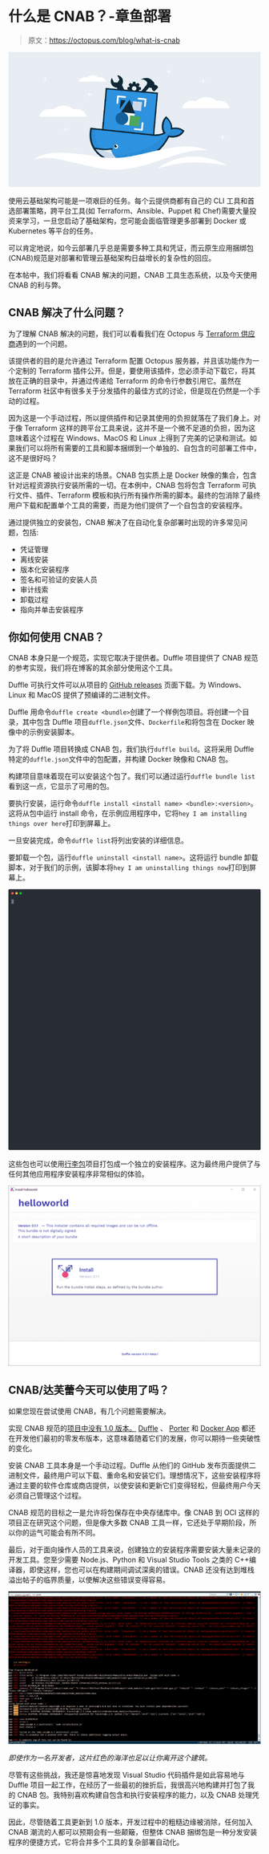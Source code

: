# 什么是 CNAB？-章鱼部署

> 原文：<https://octopus.com/blog/what-is-cnab>

[![Docker Whale with a Cloud Native Application Bundle on its back](img/2ffc1c0676dd9fd707eb3fd93d41b64e.png)](#)

使用云基础架构可能是一项艰巨的任务。每个云提供商都有自己的 CLI 工具和首选部署策略，跨平台工具(如 Terraform、Ansible、Puppet 和 Chef)需要大量投资来学习，一旦您启动了基础架构，您可能会面临管理更多部署到 Docker 或 Kubernetes 等平台的任务。

可以肯定地说，如今云部署几乎总是需要多种工具和凭证，而云原生应用捆绑包(CNAB)规范是对部署和管理云基础架构日益增长的复杂性的回应。

在本帖中，我们将看看 CNAB 解决的问题，CNAB 工具生态系统，以及今天使用 CNAB 的利与弊。

## CNAB 解决了什么问题？

为了理解 CNAB 解决的问题，我们可以看看我们在 Octopus 与 [Terraform 供应商](https://github.com/OctopusDeploy/terraform-provider-octopusdeploy)遇到的一个问题。

该提供者的目的是允许通过 Terraform 配置 Octopus 服务器，并且该功能作为一个定制的 Terraform 插件公开。但是，要使用该插件，您必须手动下载它，将其放在正确的目录中，并通过传递给 Terraform 的命令行参数引用它。虽然在 Terraform 社区中有很多关于分发插件的最佳方式的讨论，但是现在仍然是一个手动的过程。

因为这是一个手动过程，所以提供插件和记录其使用的负担就落在了我们身上。对于像 Terraform 这样的跨平台工具来说，这并不是一个微不足道的负担，因为这意味着这个过程在 Windows、MacOS 和 Linux 上得到了完美的记录和测试。如果我们可以将所有需要的工具和脚本捆绑到一个单独的、自包含的可部署工件中，这不是很好吗？

这正是 CNAB 被设计出来的场景。CNAB 包实质上是 Docker 映像的集合，包含针对远程资源执行安装所需的一切。在本例中，CNAB 包将包含 Terraform 可执行文件、插件、Terraform 模板和执行所有操作所需的脚本。最终的包消除了最终用户下载和配置单个工具的需要，而是为他们提供了一个自包含的安装程序。

通过提供独立的安装包，CNAB 解决了在自动化复杂部署时出现的许多常见问题，包括:

*   凭证管理
*   离线安装
*   版本化安装程序
*   签名和可验证的安装人员
*   审计线索
*   卸载过程
*   指向并单击安装程序

## 你如何使用 CNAB？

CNAB 本身只是一个规范，实现它取决于提供者。Duffle 项目提供了 CNAB 规范的参考实现，我们将在博客的其余部分使用这个工具。

Duffle 可执行文件可以从项目的 [GitHub releases](https://github.com/deislabs/duffle/releases) 页面下载。为 Windows、Linux 和 MacOS 提供了预编译的二进制文件。

Duffle 用命令`duffle create <bundle>`创建了一个样例包项目。将创建一个目录，其中包含 Duffle 项目`duffle.json`文件、`Dockerfile`和将包含在 Docker 映像中的示例安装脚本。

为了将 Duffle 项目转换成 CNAB 包，我们执行`duffle build`。这将采用 Duffle 特定的`duffle.json`文件中的包配置，并构建 Docker 映像和 CNAB 包。

构建项目意味着现在可以安装这个包了。我们可以通过运行`duffle bundle list`看到这一点，它显示了可用的包。

要执行安装，运行命令`duffle install <install name> <bundle>:<version>`。这将从包中运行 install 命令，在示例应用程序中，它将`hey I am installing things over here`打印到屏幕上。

一旦安装完成，命令`duffle list`将列出安装的详细信息。

要卸载一个包，运行`duffle uninstall <install name>`。这将运行 bundle 卸载脚本，对于我们的示例，该脚本将`hey I am uninstalling things now`打印到屏幕上。

[![](img/34a7762c0c1c4bee2288c427370416ab.png)](#)

这些包也可以使用[行李包](https://github.com/deislabs/duffle-bag)项目打包成一个独立的安装程序。这为最终用户提供了与任何其他应用程序安装程序非常相似的体验。

[![](img/1ab5d719d5d53c129fc03c149a8b0a53.png)](#)

## CNAB/达芙蕾今天可以使用了吗？

如果您现在尝试使用 CNAB，有几个问题需要解决。

实现 CNAB 规范的[项目中没有 1.0 版本。](https://cnab.io/community-projects/) [Duffle](https://duffle.sh/) 、 [Porter](https://porter.sh) 和 [Docker App](https://github.com/docker/app) 都还在开发他们最初的零发布版本，这意味着随着它们的发展，你可以期待一些突破性的变化。

安装 CNAB 工具本身是一个手动过程。Duffle 从他们的 GitHub 发布页面提供二进制文件，最终用户可以下载、重命名和安装它们。理想情况下，这些安装程序将通过主要的软件仓库或商店提供，以使安装和更新它们变得轻松，但最终用户今天必须自己管理这个过程。

CNAB 规范的目标之一是允许将包保存在中央存储库中。像 CNAB 到 OCI 这样的项目正在研究这个问题，但是像大多数 CNAB 工具一样，它还处于早期阶段，所以你的运气可能会有所不同。

最后，对于面向操作人员的工具来说，创建独立的安装程序需要安装大量未记录的开发工具。您至少需要 Node.js、Python 和 Visual Studio Tools 之类的 C++编译器，即使这样，您也可以在构建期间调试深奥的错误。CNAB 还没有达到堆栈溢出帖子的临界质量，以使解决这些错误变得容易。

[![](img/1af9fb0271e33bd0b6a0b7764492dcbc.png)](#)

*即使作为一名开发者，这片红色的海洋也足以让你离开这个建筑。*

尽管有这些挑战，我还是惊喜地发现 Visual Studio 代码插件是如此容易地与 Duffle 项目一起工作，在经历了一些最初的挫折后，我很高兴地构建并打包了我的 CNAB 包。我特别喜欢构建自包含和执行安装程序的能力，以及 CNAB 处理凭证的事实。

因此，尽管随着工具更新到 1.0 版本，开发过程中的粗糙边缘被消除，任何加入 CNAB 潮流的人都可以预期会有一些颠簸，但整体 CNAB 捆绑包是一种分发安装程序的便捷方式，它将合并多个工具的复杂部署自动化。